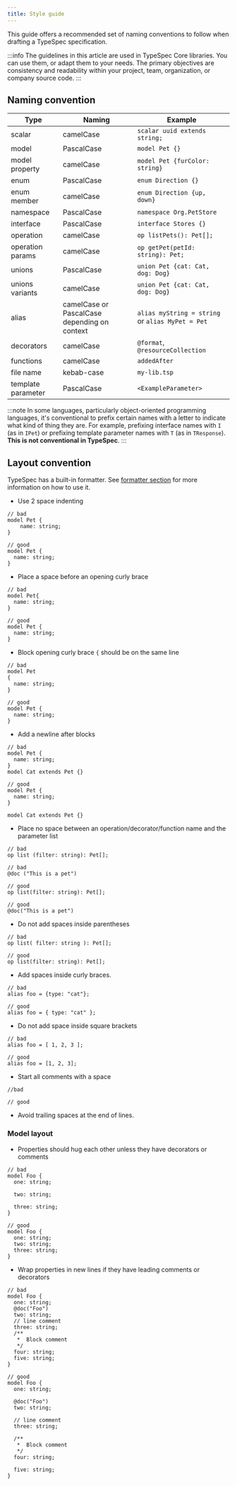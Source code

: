 ```yaml
---
title: Style guide
---
```


This guide offers a recommended set of naming conventions to follow when drafting a TypeSpec specification.

:::info
The guidelines in this article are used in TypeSpec Core libraries. You can use them, or adapt them to your needs. The primary objectives are consistency and readability within your project, team, organization, or company source code.
:::

## Naming convention

| Type               | Naming                                       | Example                                          |
| ------------------ | -------------------------------------------- | ------------------------------------------------ |
| scalar             | camelCase                                    | `scalar uuid extends string;`                    |
| model              | PascalCase                                   | `model Pet {}`                                   |
| model property     | camelCase                                    | `model Pet {furColor: string}`                   |
| enum               | PascalCase                                   | `enum Direction {}`                              |
| enum member        | camelCase                                    | `enum Direction {up, down}`                      |
| namespace          | PascalCase                                   | `namespace Org.PetStore`                         |
| interface          | PascalCase                                   | `interface Stores {}`                            |
| operation          | camelCase                                    | `op listPets(): Pet[];`                          |
| operation params   | camelCase                                    | `op getPet(petId: string): Pet;`                 |
| unions             | PascalCase                                   | `union Pet {cat: Cat, dog: Dog}`                 |
| unions variants    | camelCase                                    | `union Pet {cat: Cat, dog: Dog}`                 |
| alias              | camelCase or PascalCase depending on context | `alias myString = string` or `alias MyPet = Pet` |
| decorators         | camelCase                                    | `@format`, `@resourceCollection`                 |
| functions          | camelCase                                    | `addedAfter`                                     |
| file name          | kebab-case                                   | `my-lib.tsp`                                     |
| template parameter | PascalCase                                   | `<ExampleParameter>`                             |

:::note
In some languages, particularly object-oriented programming languages, it's conventional to prefix certain names with a letter to indicate what kind of thing they are. For example, prefixing interface names with `I` (as in `IPet`) or prefixing template parameter names with `T` (as in `TResponse`). **This is not conventional in TypeSpec**.
:::

## Layout convention

TypeSpec has a built-in formatter. See [formatter section](./formatter.md) for more information on how to use it.

- Use 2 space indenting

<!-- prettier-ignore -->
```typespec
// bad
model Pet {
    name: string;
}

// good
model Pet {
  name: string;
}
```

- Place a space before an opening curly brace

<!-- prettier-ignore -->
```typespec
// bad
model Pet{
  name: string;
}

// good
model Pet {
  name: string;
}
```

- Block opening curly brace `{` should be on the same line

<!-- prettier-ignore -->
```typespec
// bad
model Pet 
{
  name: string;
}

// good
model Pet {
  name: string;
}
```

- Add a newline after blocks

<!-- prettier-ignore -->
```typespec
// bad
model Pet {
  name: string;
}
model Cat extends Pet {}

// good
model Pet {
  name: string;
}

model Cat extends Pet {}
```

- Place no space between an operation/decorator/function name and the parameter list

<!-- prettier-ignore -->
```typespec
// bad
op list (filter: string): Pet[];

// bad
@doc ("This is a pet")

// good
op list(filter: string): Pet[];

// good
@doc("This is a pet")
```

- Do not add spaces inside parentheses

<!-- prettier-ignore -->
```typespec
// bad
op list( filter: string ): Pet[];

// good
op list(filter: string): Pet[];

```

- Add spaces inside curly braces.

<!-- prettier-ignore -->
```typespec
// bad
alias foo = {type: "cat"};

// good
alias foo = { type: "cat" };
```

- Do not add space inside square brackets

<!-- prettier-ignore -->
```typespec
// bad
alias foo = [ 1, 2, 3 ];

// good
alias foo = [1, 2, 3];
```

- Start all comments with a space

<!-- prettier-ignore -->
```typespec
//bad

// good
```

- Avoid trailing spaces at the end of lines.

### Model layout

- Properties should hug each other unless they have decorators or comments

<!-- prettier-ignore -->
```tsp
// bad
model Foo {
  one: string;

  two: string;

  three: string;
}

// good
model Foo {
  one: string;
  two: string;
  three: string;
}
```

- Wrap properties in new lines if they have leading comments or decorators

<!-- prettier-ignore -->
```tsp
// bad
model Foo {
  one: string;
  @doc("Foo")
  two: string;
  // line comment
  three: string;
  /**
   *  Block comment
   */
  four: string;
  five: string;
}

// good
model Foo {
  one: string;

  @doc("Foo")
  two: string;

  // line comment
  three: string;

  /**
   *  Block comment
   */
  four: string;
  
  five: string;
}
```
